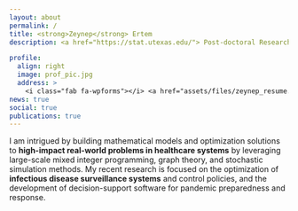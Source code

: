 ```yaml
---
layout: about
permalink: /
title: <strong>Zeynep</strong> Ertem
description: <a href="https://stat.utexas.edu/"> Post-doctoral Research Fellow @ The University of Texas, Austin</a>

profile:
  align: right
  image: prof_pic.jpg
  address: >
    <i class="fab fa-wpforms"></i> <a href="assets/files/zeynep_resume.pdf" target="_blank" title="Resume/CV">Resume/CV</a>
news: true
social: true
publications: true
---
```


I am intrigued by building mathematical models and optimization solutions to **high-impact real-world problems in healthcare systems** by leveraging large-scale mixed integer programming, graph theory, and stochastic simulation methods. My recent research is focused on the optimization of **infectious disease surveillance systems** and control policies, and the development of decision-support software for pandemic preparedness and response.

 <!-- I am on the academic job market. Plesae see my <a href="./assets/files/research_statement.pdf" target="_blank">research statement</a>, <a href="./assets/files/teaching_statement.pdf" target="_blank">teaching statement</a>, and <a href="./assets/files/diversity_statement.pdf" target="_blank">diversity statement.</a> -->